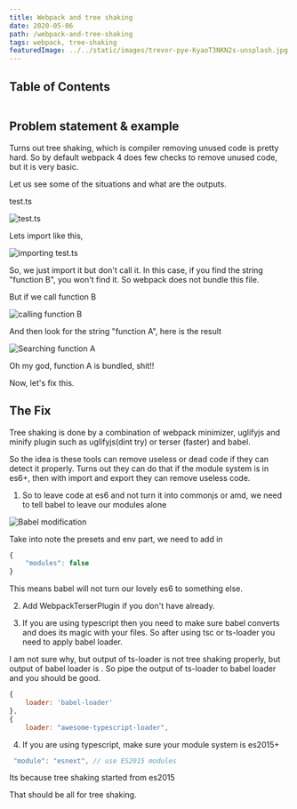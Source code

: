 ```yaml
---
title: Webpack and tree shaking
date: 2020-05-06
path: /webpack-and-tree-shaking
tags: webpack, tree-shaking
featuredImage: ../../static/images/trevor-pye-KyaoT3NKN2s-unsplash.jpg
---
```



## Table of Contents

```toc
```

## Problem statement & example

Turns out tree shaking, which is compiler removing unused code is pretty hard. So by default webpack 4 does few checks to remove unused code, but it is very basic. 

Let us see some of the situations and what are the outputs.

test.ts

![test.ts](/images/webpack-bundle-splitting-1.png)

Lets import like this,

![importing test.ts](/images/webpack-bundle-splitting-2.png)

So, we just import it but don't call it.
In this case, if you find the string "function B", you won't find it. So webpack does not bundle this file.

But if we call function B

![calling function B](/images/webpack-bundle-splitting-3.png)

And then look for the string "function A", here is the result

![Searching function A](/images/webpack-bundle-splitting-4.png)


Oh my god, function A is bundled, shit!!

Now, let's fix this.


## The Fix

Tree shaking is done by a combination of webpack minimizer, uglifyjs and minify plugin such as uglifyjs(dint try) or terser (faster) and babel.

So the idea is these tools can remove useless or dead code if they can detect it properly. Turns out they can do that if the module system is in es6+, then with import and export they can remove useless code.

1. So to leave code at es6 and not turn it into commonjs or amd, we need to tell babel to leave our modules alone

![Babel modification](/images/webpack-bundle-splitting-5.png)

Take into note the presets and env part, we need to add in

```js
{
    "modules": false
}
```

This means babel will not turn our lovely es6 to something else.

2. Add WebpackTerserPlugin if you don't have already.

3. If you are using typescript then you need to make sure babel converts and does its magic with your files. So after using tsc or ts-loader you need to apply babel loader. 

I am not sure why, but output of ts-loader is not tree shaking properly, but output of babel loader is . So pipe the output of ts-loader to babel loader and you should be good.

```js
{
    loader: 'babel-loader'
},
{
    loader: "awesome-typescript-loader",
```

4. If you are using typescript, make sure your module system is es2015+

```ts
 "module": "esnext", // use ES2015 modules
```

Its because tree shaking started from es2015

That should be all for tree shaking.
